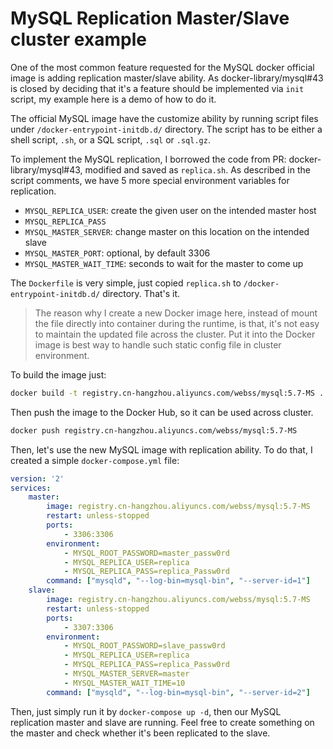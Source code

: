 # MySQL Replication Master/Slave cluster example

One of the most common feature requested for the MySQL docker official image is adding replication master/slave ability. As docker-library/mysql#43 is closed by deciding that it's a feature should be implemented via `init` script, my example here is a demo of how to do it.

The official MySQL image have the customize ability by running script files under `/docker-entrypoint-initdb.d/` directory. The script has to be either a shell script, `.sh`, or a SQL script, `.sql` or `.sql.gz`.

To implement the MySQL replication, I borrowed the code from PR: docker-library/mysql#43, modified and saved as `replica.sh`. As described in the script comments, we have 5 more special environment variables for replication.

- `MYSQL_REPLICA_USER`: create the given user on the intended master host
- `MYSQL_REPLICA_PASS`
- `MYSQL_MASTER_SERVER`: change master on this location on the intended slave
- `MYSQL_MASTER_PORT`: optional, by default 3306
- `MYSQL_MASTER_WAIT_TIME`: seconds to wait for the master to come up

The `Dockerfile` is very simple, just copied `replica.sh` to `/docker-entrypoint-initdb.d/` directory. That's it.

> The reason why I create a new Docker image here, instead of mount the file directly into container during the runtime, is that, it's not easy to maintain the updated file across the cluster. Put it into the Docker image is best way to handle such static config file in cluster environment.

To build the image just:

```bash
docker build -t registry.cn-hangzhou.aliyuncs.com/webss/mysql:5.7-MS .
```

Then push the image to the Docker Hub, so it can be used across cluster.

```bash
docker push registry.cn-hangzhou.aliyuncs.com/webss/mysql:5.7-MS
```

Then, let's use the new MySQL image with replication ability. To do that, I created a simple `docker-compose.yml` file:

```yaml
version: '2'
services:
    master:
        image: registry.cn-hangzhou.aliyuncs.com/webss/mysql:5.7-MS
        restart: unless-stopped
        ports:
            - 3306:3306
        environment:
            - MYSQL_ROOT_PASSWORD=master_passw0rd
            - MYSQL_REPLICA_USER=replica
            - MYSQL_REPLICA_PASS=replica_Passw0rd
        command: ["mysqld", "--log-bin=mysql-bin", "--server-id=1"]
    slave:
        image: registry.cn-hangzhou.aliyuncs.com/webss/mysql:5.7-MS
        restart: unless-stopped
        ports:
            - 3307:3306
        environment:
            - MYSQL_ROOT_PASSWORD=slave_passw0rd
            - MYSQL_REPLICA_USER=replica
            - MYSQL_REPLICA_PASS=replica_Passw0rd
            - MYSQL_MASTER_SERVER=master
            - MYSQL_MASTER_WAIT_TIME=10
        command: ["mysqld", "--log-bin=mysql-bin", "--server-id=2"]
```

Then, just simply run it by `docker-compose up -d`, then our MySQL replication master and slave are running. Feel free to create something on the master and check whether it's been replicated to the slave.
